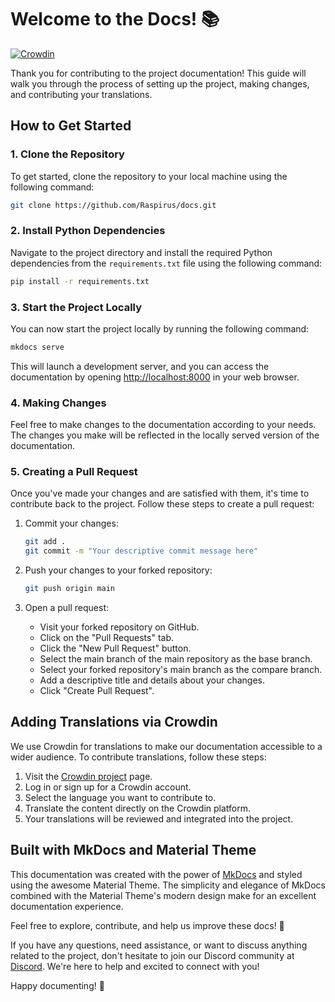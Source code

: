 # Welcome to the Docs! 📚

[![Crowdin](https://badges.crowdin.net/raspirus/localized.svg)](https://crowdin.com/project/raspirus)

Thank you for contributing to the project documentation! This guide will walk you through the process of setting up the project, making changes, and contributing your translations.

## How to Get Started

### 1. Clone the Repository

To get started, clone the repository to your local machine using the following command:

```bash
git clone https://github.com/Raspirus/docs.git
```

### 2. Install Python Dependencies

Navigate to the project directory and install the required Python dependencies from the `requirements.txt` file using the following command:

```bash
pip install -r requirements.txt
```

### 3. Start the Project Locally

You can now start the project locally by running the following command:

```bash
mkdocs serve
```

This will launch a development server, and you can access the documentation by opening [http://localhost:8000](http://localhost:8000) in your web browser.

### 4. Making Changes

Feel free to make changes to the documentation according to your needs. The changes you make will be reflected in the locally served version of the documentation.

### 5. Creating a Pull Request

Once you've made your changes and are satisfied with them, it's time to contribute back to the project. Follow these steps to create a pull request:

1. Commit your changes:
   ```bash
   git add .
   git commit -m "Your descriptive commit message here"
   ```

2. Push your changes to your forked repository:
   ```bash
   git push origin main
   ```

3. Open a pull request:
   - Visit your forked repository on GitHub.
   - Click on the "Pull Requests" tab.
   - Click the "New Pull Request" button.
   - Select the main branch of the main repository as the base branch.
   - Select your forked repository's main branch as the compare branch.
   - Add a descriptive title and details about your changes.
   - Click "Create Pull Request".

## Adding Translations via Crowdin

We use Crowdin for translations to make our documentation accessible to a wider audience. To contribute translations, follow these steps:

1. Visit the [Crowdin project](https://crowdin.com/project/raspirus) page.
2. Log in or sign up for a Crowdin account.
3. Select the language you want to contribute to.
4. Translate the content directly on the Crowdin platform.
5. Your translations will be reviewed and integrated into the project.

## Built with MkDocs and Material Theme

This documentation was created with the power of [MkDocs](https://www.mkdocs.org/) and styled using the awesome Material Theme. The simplicity and elegance of MkDocs combined with the Material Theme's modern design make for an excellent documentation experience.

Feel free to explore, contribute, and help us improve these docs! 🚀

If you have any questions, need assistance, or want to discuss anything related to the project, don't hesitate to join our Discord community at [Discord](https://discord.gg/Vx7fW9PA8B). We're here to help and excited to connect with you!

Happy documenting! 📝
